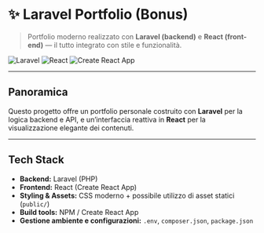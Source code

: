 #  ✨ Laravel Portfolio (Bonus)

> Portfolio moderno realizzato con **Laravel (backend)** e **React (front-end)** — il tutto integrato con stile e funzionalità.

![Laravel](https://img.shields.io/badge/Laravel-FF2D20?style=for-the-badge&logo=laravel&logoColor=white)
![React](https://img.shields.io/badge/React-20232A?style=for-the-badge&logo=react&logoColor=61DAFB)
![Create React App](https://img.shields.io/badge/Create%20React%20App-20232A?style=for-the-badge&logo=react&logoColor=61DAFB)

---

##  Panoramica

Questo progetto offre un portfolio personale costruito con **Laravel** per la logica backend e API, e un’interfaccia reattiva in **React** per la visualizzazione elegante dei contenuti.

---

##  Tech Stack

- **Backend:** Laravel (PHP)
- **Frontend:** React (Create React App)
- **Styling & Assets:** CSS moderno + possibile utilizzo di asset statici (`public/`)
- **Build tools:** NPM / Create React App
- **Gestione ambiente e configurazioni:** `.env`, `composer.json`, `package.json`
